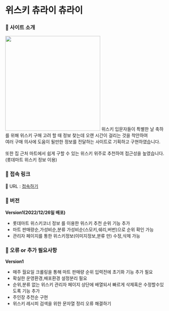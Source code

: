 # 위스키 츄라이 츄라이
### 🥃 사이트 소개
<img src="https://user-images.githubusercontent.com/40134318/209629823-0f412716-62f6-4db9-98d0-9cb2f4e6b3b3.jpeg" width="300" height="300"/>
위스키 입문자들이 특별한 날 축하를 위해 위스키 구매 고려 할 때 정보 찾는데 오랜 시간이 걸리는 것을 착안하여<br>
여러 구매 의사에 도움이 될만한 정보를 전달하는 사이트로 기획하고 구현하였습니다.<br><br>
또한 집 근처 마트에서 쉽게 구할 수 있는 위스키 위주로 추천하여 접근성을 높였습니다. (롯데마트 위스키 정보 이용)<br>

### 🥃 접속 링크
🔗 URL : <a href="http://www.whiskychuchu.shkrr.site/" target="_blank">접속하기</a>

### 🥃 버전
**Version1(2022/12/26일 배포)**
- 롯데마트 위스키코너 정보 를 이용한 위스키 추천 순위 기능 추가
- 마트 판매량순,가성비순,분류 가성비순(스모키,쉐리,버번)으로 순위 확인 가능
- 관리자 페이지를 통한 위스키정보(이미지정보,분류 만) 수정,삭제 가능

### 🥃 오류 or 추가 필요사항
**Version1**
- 매주 월요일 크롤링을 통해 마트 판매량 순위 입력전에 초기화 기능 추가 필요
- 확실한 운영환경,배포환경 설정분리 필요
- 순위,분류 없는 위스키 관리자 페이지 상단에 배열되서 빠르게 삭제혹은 수정할수있도록 기능 추가
- 주인장 추천순 구현
- 위스키 레시피 검색을 위한 문자열 정리 오류 해결하기


